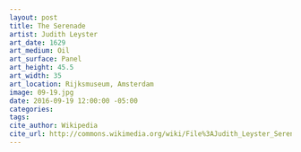 ```yaml
---
layout: post
title: The Serenade
artist: Judith Leyster
art_date: 1629
art_medium: Oil
art_surface: Panel
art_height: 45.5
art_width: 35
art_location: Rijksmuseum, Amsterdam
image: 09-19.jpg
date: 2016-09-19 12:00:00 -05:00
categories:
tags:
cite_author: Wikipedia
cite_url: http://commons.wikimedia.org/wiki/File%3AJudith_Leyster_Serenade.jpg
---
```

